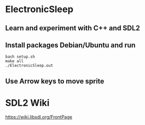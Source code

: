 # ElectronicSleep

## Learn and experiment with C++ and SDL2

## Install packages Debian/Ubuntu and run

```
bash setup.sh
make all
./ElectronicSleep.out
```

## Use Arrow keys to move sprite

# SDL2 Wiki
https://wiki.libsdl.org/FrontPage
